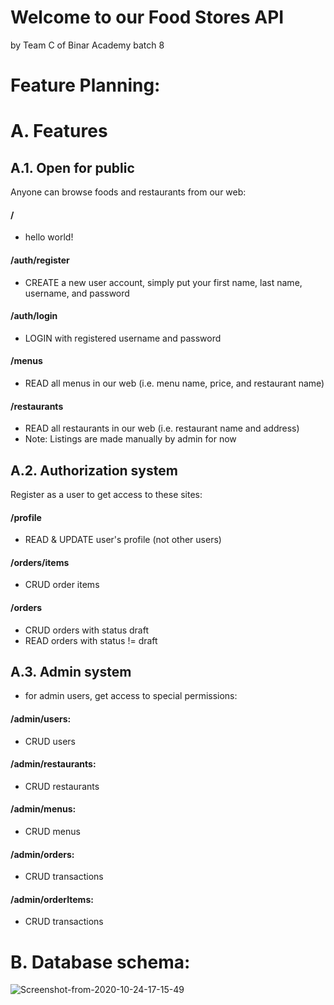 # Welcome to our Food Stores API
by Team C of Binar Academy batch 8

# Feature Planning:
# A. Features
## A.1. Open for public
Anyone can browse foods and restaurants from our web:
#### **/**
- hello world!
#### **/auth/register**
- CREATE a new user account, simply put your first name, last name, username, and password
#### **/auth/login**
- LOGIN with registered username and password
#### **/menus**
- READ all menus in our web (i.e. menu name, price, and restaurant name)
#### **/restaurants**
- READ all restaurants in our web (i.e. restaurant name and address)
- Note: Listings are made manually by admin for now


## A.2. Authorization system
Register as a user to get access to these sites:
#### **/profile**
- READ & UPDATE user's profile (not other users)
#### **/orders/items**
- CRUD order items
#### **/orders**
- CRUD orders with status draft
- READ orders with status != draft

## A.3. Admin system
- for admin users, get access to special permissions:
#### **/admin/users**:
- CRUD  users
#### **/admin/restaurants**:
- CRUD  restaurants
#### **/admin/menus**:
- CRUD menus
#### **/admin/orders**:
- CRUD transactions
#### **/admin/orderItems**:
- CRUD transactions


# B. Database schema:
<img src="https://i.ibb.co/N2tM7SW/Screenshot-from-2020-10-24-17-15-49.png" alt="Screenshot-from-2020-10-24-17-15-49" border="0">
